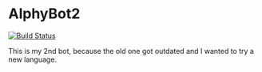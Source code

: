 # AlphyBot2
[![Build Status](https://travis-ci.org/alphuite/AlphyBot2.svg?branch=master)](https://travis-ci.org/alphuite/AlphyBot2)

This is my 2nd bot, because the old one got outdated and I wanted to try a new language.
